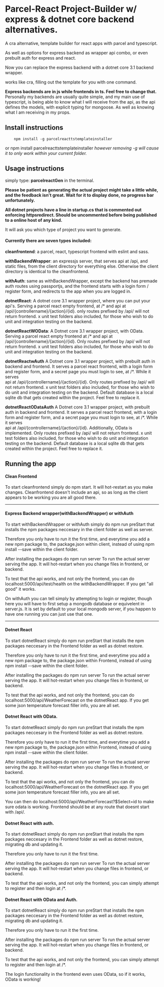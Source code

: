 # Parcel-React Project-Builder w/ express & dotnet core backend alternatives.

A cra alternative, template builder for react apps with parcel and typescript.

As well as options for express backend as wrapper api combo,
 or even prebuilt auth for express and react.

Now you can replace the express backend with a dotnet core 3.1 backend wrapper.

works like cra, filling out the template for you with one command.

**Express backends are in js while frontends in ts. Feel free to change that.**
Personally my backends are usually quite simple, and my main use of typescript,
is being able to know what I will receive from the api, as the api defines the models,
with explicit typing for mongoose. As well as knowing what I am receiving in my props.

## Install instructions
        npm install -g parcelreacttstemplateinstaller
or
        npm install parcelreacttstemplateinstaller
*however removing -g will cause it to only work within your current folder.*

## Usage instructions
simply type: 
        **parcelreactGen**
in the terminal.

**Please be patient as generating the actual project might take a little while,
and the feedback isn't great. Wait for it to display done, no progress bar unfortunately.**

**All dotnet projects have a line in startup.cs that is commented out enforcing httpsredirect. 
Should be uncommented before being published to a online host of any kind.**

It will ask you which type of project you want to generate.

#### Currently there are seven types included:

**cleanfrontend**: a parcel, react, typescript frontend with eslint and sass.

**withBackendWrapper**: an expressjs server, that serves api at /api, and static files,
from the client directory for everything else. Otherwise the client directory is identical to
the cleanfrontend.

**withAuth**: same as withBackendWrapper, except the backend has premade auth routes using passportjs,
and the frontend starts with a login form / register form, and redirects to the app when you are logged in.

**dotnetReact**: A dotnet core 3.1 wrapper project, where you can put your api's. Serving a parcel react empty frontend, at /* and
                api at /api/{controllername}/{action}/{id}.
                only routes prefixed by /api/ will not return frontend.
                x unit test folders also included, for those who wish to do unit and integration testing on the backend.

**dotnetReactWOData**: A Dotnet core 3.1 wrapper project, with OData. Serving a parcel react empty frontend at /* and
                       api at /api/{controllername}/{action}/{id}.
                       Only routes prefixed by /api/ will not return frontend.
                       x unit test folders also included, for those who wish to do unit and integration testing on the backend.

**dotnetReactwAuth** A Dotnet core 3.1 wrapper project, with prebuilt auth in backend and frontend. It serves a parcel react frontend,
                     with a login form and register form, and a secret page you must login to see, at /*. While it serves  
                     api at /api/{controllername}/{action}/{id}.
                     Only routes prefixed by /api/ will not return frontend.
                     x unit test folders also included, for those who wish to do unit and integration testing on the backend.
                     Default database is a local sqlite db that gets created within the project. Feel free to replace it.

**dotnetReactODataAuth** A Dotnet core 3.1 wrapper project, with prebuilt auth in backend and frontend. It serves a parcel react frontend,
                     with a login form and register form, and a secret page you must login to see, at /*. While it serves  
                     api at /api/{controllername}/{action}/{id}.
                     Additionally, OData is implemented.
                     Only routes prefixed by /api/ will not return frontend.
                     x unit test folders also included, for those who wish to do unit and integration testing on the backend.
                     Default database is a local sqlite db that gets created within the project. Feel free to replace it.


## Running the app

#### Clean Frontend
To start cleanfrontend simply do npm start. 
It will hot-restart as you make changes.
Cleanfrontend doesn't include an api, so as long as the client appears to be working you are all good there.
_______________________________________________

#### Express Backend wrapper(withBackendWrapper) or withAuth
To start withBackendWrapper or withAuth simply do
                npm run preStart
that installs the npm packages neccesary in the client folder as well as server.

Therefore you only have to run it the first time, and everytime you add a new npm package to,
the package.json within client, instead of using npm install --save within the client folder.

After installing the packages do 
                npm run server
To run the actual server serving the app.
It will hot-restart when you change files in frontend, or backend.

To test that the api works, and not only the frontend, you can do
localhost:5000/api/test/health on the withBackendWrapper. If you get "all good" it works.

On withAuth you can tell simply by attempting to login or register, though here you will have to first
setup a mongodb database or equivelent in server.js. It is set by default to your local mongodb server,
if you happen to have one running you can just use that one.
________________________________________________________________________________________________________________

#### Dotnet React
To start dotnetReact simply do
npm run preStart
that installs the npm packages neccesary in the Frontend folder as well as dotnet restore.

Therefore you only have to run it the first time, and everytime you add a new npm package to,
the package.json within Frontend, instead of using npm install --save within the client folder.

After installing the packages do 
                npm run server
To run the actual server serving the app.
It will hot-restart when you change files in frontend, or backend.

To test that the api works, and not only the frontend, you can do
localhost:5000/api/WeatherForecast on the dotnetReact app. If you get some json temperature forecast filler info,
you are all set.

#### Dotnet React with OData.
To start dotnetReact simply do
npm run preStart
that installs the npm packages neccesary in the Frontend folder as well as dotnet restore.

Therefore you only have to run it the first time, and everytime you add a new npm package to,
the package.json within Frontend, instead of using npm install --save within the client folder.

After installing the packages do 
                npm run server
To run the actual server serving the app.
It will hot-restart when you change files in frontend, or backend.

To test that the api works, and not only the frontend, you can do
localhost:5000/api/WeatherForecast on the dotnetReact app. If you get some json temperature forecast filler info,
you are all set.

You can then do localhost:5000/api/WeatherForecast?$Select=id to make sure odata is working.
Frontend should be at any route that doesnt start with /api/.

#### Dotnet React with auth.
To start dotnetReact simply do
npm run preStart
that installs the npm packages neccesary in the Frontend folder as well as dotnet restore, migrating db and updating it.

Therefore you only have to run it the first time.

After installing the packages do 
                npm run server
To run the actual server serving the app.
It will hot-restart when you change files in frontend, or backend.

To test that the api works, and not only the frontend, you can simply attempt to register and then login at /*.

#### Dotnet React with OData and Auth.
To start dotnetReact simply do
npm run preStart
that installs the npm packages neccesary in the Frontend folder as well as dotnet restore, migrating db and updating it.

Therefore you only have to run it the first time.

After installing the packages do 
                npm run server
To run the actual server serving the app.
It will hot-restart when you change files in frontend, or backend.

To test that the api works, and not only the frontend, you can simply attempt to register and then login at /*.

The login functionality in the frontend even uses OData, so if it works, OData is working!